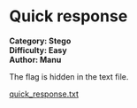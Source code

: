 # Quick response

**Category: Stego <br>
Difficulty: Easy <br>
Author: Manu**

The flag is hidden in the text file.

[quick_response.txt](quick_response.txt)
